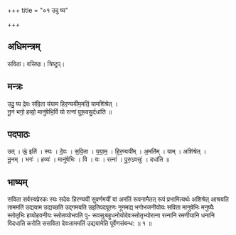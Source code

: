 +++
title = "०१ उदु ष्य"

+++
## अधिमन्त्रम्
सविता। वसिष्ठः। त्रिष्टुप्।

## मन्त्रः
उदु॒ ष्य दे॒वः स॑वि॒ता य॑याम हिर॒ण्ययी॑म॒मतिं॒ यामशि॑श्रेत् ।  
नू॒नं भगो॒ हव्यो॒ मानु॑षेभि॒र्वि यो रत्ना॑ पुरू॒वसु॒र्दधा॑ति ॥

## पदपाठः
उत् । ऊं॒ इति॑ । स्यः । दे॒वः । स॒वि॒ता । य॒या॒म॒ । हि॒र॒ण्ययी॑म् । अ॒मति॑म् । याम् । अशि॑श्रेत् ।  
नू॒नम् । भगः॑ । हव्यः॑ । मानु॑षेभिः । वि । यः । रत्ना॑ । पु॒रु॒ऽवसुः॑ । दधा॑ति ॥

## भाष्यम्
सविता सर्वस्यप्रेरकः स्यः सदेवः हिरण्ययीं सुवर्णमयीं यां अमतिं रूपनामैतत् रूपं प्रभामित्यर्थः अशिश्रेत् आश्रयति ताममतिं उद्ययाम उद्यच्छति उद्गमयति उइतिपदपूरणः नूनमद्य भगोभजनीयोयः सविता मानुषेभिः मनुष्यैः स्तोतृभिः हव्योहवनीयः स्तोतव्योभवति पु- रूवसुःबहुधनोयोदेवःस्तोतृभ्योरत्ना रत्नानि रमणीयानि धनानि विदधाति करोति ससविता देवःताममतिं उद्ययामेति पूर्वेणसंबन्ध: ॥ १ ॥